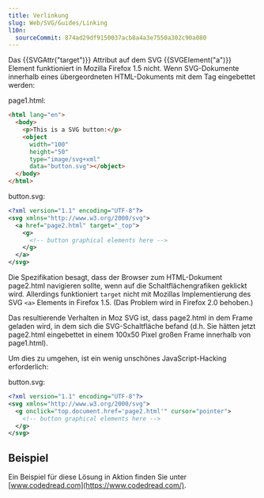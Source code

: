 ```yaml
---
title: Verlinkung
slug: Web/SVG/Guides/Linking
l10n:
  sourceCommit: 874ad29df9150037acb8a4a3e7550a302c90a080
---
```


Das {{SVGAttr("target")}} Attribut auf dem SVG {{SVGElement("a")}} Element funktioniert in Mozilla Firefox 1.5 nicht. Wenn SVG-Dokumente innerhalb eines übergeordneten HTML-Dokuments mit dem Tag eingebettet werden:

page1.html:

```html
<html lang="en">
  <body>
    <p>This is a SVG button:</p>
    <object
      width="100"
      height="50"
      type="image/svg+xml"
      data="button.svg"></object>
  </body>
</html>
```

button.svg:

```xml
<?xml version="1.1" encoding="UTF-8"?>
<svg xmlns="http://www.w3.org/2000/svg">
  <a href="page2.html" target="_top">
    <g>
      <!-- button graphical elements here -->
    </g>
  </a>
</svg>
```

Die Spezifikation besagt, dass der Browser zum HTML-Dokument page2.html navigieren sollte, wenn auf die Schaltflächengrafiken geklickt wird. Allerdings funktioniert `target` nicht mit Mozillas Implementierung des SVG `<a>` Elements in Firefox 1.5. (Das Problem wird in Firefox 2.0 behoben.)

Das resultierende Verhalten in Moz SVG ist, dass page2.html in dem Frame geladen wird, in dem sich die SVG-Schaltfläche befand (d.h. Sie hätten jetzt page2.html eingebettet in einem 100x50 Pixel großen Frame innerhalb von page1.html).

Um dies zu umgehen, ist ein wenig unschönes JavaScript-Hacking erforderlich:

button.svg:

```xml
<?xml version="1.1" encoding="UTF-8"?>
<svg xmlns="http://www.w3.org/2000/svg">
  <g onclick="top.document.href='page2.html'" cursor="pointer">
    <!-- button graphical elements here -->
  </g>
</svg>
```

## Beispiel

Ein Beispiel für diese Lösung in Aktion finden Sie unter [www.codedread.com](https://www.codedread.com/).
